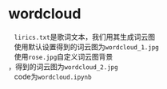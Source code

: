 # wordcloud
    `lirics.txt`是歌词文本，我们用其生成词云图<br>
    使用默认设置得到的词云图为`wordcloud_1.jpg`<br>
    使用`rose.jpg`自定义词云图背景<br>，得到的词云图为`wordcloud_2.jpg`<br>
    code为`wordcloud.ipynb`<br>
